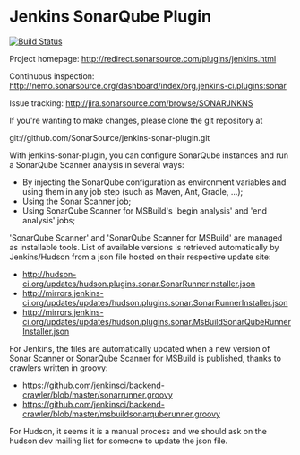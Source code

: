 Jenkins SonarQube Plugin
====================

[![Build Status](https://travis-ci.org/SonarSource/jenkins-sonar-plugin.svg?branch=master)](https://travis-ci.org/SonarSource/jenkins-sonar-plugin)

Project homepage: http://redirect.sonarsource.com/plugins/jenkins.html

Continuous inspection: http://nemo.sonarsource.org/dashboard/index/org.jenkins-ci.plugins:sonar

Issue tracking: http://jira.sonarsource.com/browse/SONARJNKNS


If you're wanting to make changes, please clone the git repository at

git://github.com/SonarSource/jenkins-sonar-plugin.git

With jenkins-sonar-plugin, you can configure SonarQube instances and run a SonarQube Scanner analysis in several ways:
* By injecting the SonarQube configuration as environment variables and using them in any job step (such as Maven, Ant, Gradle, ...);
* Using the Sonar Scanner job;
* Using SonarQube Scanner for MSBuild's 'begin analysis' and 'end analysis' jobs;


'SonarQube Scanner' and 'SonarQube Scanner for MSBuild' are managed as installable tools. List of available versions is retrieved
automatically by Jenkins/Hudson from a json file hosted on their respective update site:
* http://hudson-ci.org/updates/hudson.plugins.sonar.SonarRunnerInstaller.json
* http://mirrors.jenkins-ci.org/updates/updates/hudson.plugins.sonar.SonarRunnerInstaller.json
* http://mirrors.jenkins-ci.org/updates/updates/hudson.plugins.sonar.MsBuildSonarQubeRunnerInstaller.json

For Jenkins, the files are automatically updated when a new version of Sonar Scanner or SonarQube Scanner for MSBuild is published,
thanks to crawlers written in groovy:
* https://github.com/jenkinsci/backend-crawler/blob/master/sonarrunner.groovy
* https://github.com/jenkinsci/backend-crawler/blob/master/msbuildsonarquberunner.groovy

For Hudson, it seems it is a manual process and we should ask on the hudson dev mailing list
for someone to update the json file.
